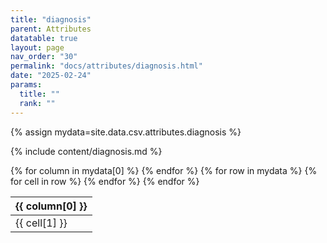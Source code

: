 ```yaml
---
title: "diagnosis"
parent: Attributes
datatable: true
layout: page
nav_order: "30"
permalink: "docs/attributes/diagnosis.html"
date: "2025-02-24"
params:
  title: ""
  rank: ""
---
```

{% assign mydata=site.data.csv.attributes.diagnosis %} 

{% include content/diagnosis.md %}

<table id="myTable" class="display" style="width:100%">
    <thead>
    {% for column in mydata[0] %}
        <th>{{ column[0] }}</th>
    {% endfor %}
    </thead>
    <tbody>
    {% for row in mydata %}
        <tr>
        {% for cell in row %}
            <td>{{ cell[1] }}</td>
        {% endfor %}
        </tr>
    {% endfor %}
    </tbody>
</table>
<script type="text/javascript">
  $(document).ready(function () {
    $('#myTable').DataTable({
      responsive: true,
      deferRender: false,
      paging: false,
      order: [],
    });
  });
</script>

